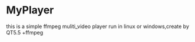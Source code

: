 # MyPlayer
this is a simple ffmpeg muliti_video player  run in linux or windows,create by QT5.5 +ffmpeg
